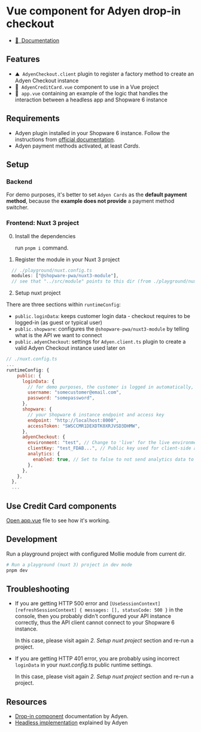 # Vue component for Adyen drop-in checkout

- [📖 &nbsp;Documentation](https://frontends.shopware.com)

## Features

<!-- Highlight some of the features your module provide here -->

- ⛰ &nbsp;`AdyenCheckout.client` plugin to register a factory method to create an Adyen Checkout instance
- 🚠 &nbsp;`AdyenCreditCard.vue` component to use in a Vue project
- 🌲 &nbsp;`app.vue` containing an example of the logic that handles the interaction between a headless app and Shopware 6 instance

## Requirements

- Adyen plugin installed in your Shopware 6 instance. Follow the instructions from [official documentation](https://docs.adyen.com/plugins/shopware-6/headless-integration/).
- Adyen payment methods activated, at least _Cards_.

## Setup

### Backend

For demo purposes, it's better to set `Adyen Cards` as the **default payment method**, because the **example does not provide** a payment method switcher.

### Frontend: Nuxt 3 project

0. Install the dependencies

   run `pnpm i` command.

1. Register the module in your Nuxt 3 project

```js
  // ./playground/nuxt.config.ts
  modules: ["@shopware-pwa/nuxt3-module"],
  // see that "../src/module" points to this dir (from ./playground/nuxt.config.ts file)
```

2. Setup nuxt project

There are three sections within `runtimeConfig`:

- `public.loginData`: keeps customer login data - checkout requires to be logged-in (as guest or typical user)
- `public.shopware`: configures the `@shopware-pwa/nuxt3-module` by telling what is the API we want to connect
- `public.adyenCheckout`: settings for `Adyen.client.ts` plugin to create a valid Adyen Checkout instance used later on

```js
// ./nuxt.config.ts
...
runtimeConfig: {
    public: {
      loginData: {
        // for demo purposes, the customer is logged in automatically, so please adjust the loginData to some of yours customer account
        username: "somecustomer@email.com",
        password: "somepassword",
      },
      shopware: {
        // your Shopware 6 instance endpoint and access key
        endpoint: "http://localhost:8000",
        accessToken: "SWSCCMR1DEXDTK0XRJVSD3DHMW",
      },
      adyenCheckout: {
        environment: "test", // Change to 'live' for the live environment.
        clientKey: "test_FDAB...", // Public key used for client-side authentication: https://docs.adyen.com/development-resources/client-side-authentication
        analytics: {
          enabled: true, // Set to false to not send analytics data to Adyen.
        },
      },
    },
  },
  ...
```

## Use Credit Card components

[Open app.vue](./app.vue) file to see how it's working.

## Development

Run a playground project with configured Mollie module from current dir.

```bash
# Run a playground (nuxt 3) project in dev mode
pnpm dev
```

## Troubleshooting

- If you are getting HTTP 500 error and `[UseSessionContext][refreshSessionContext] { messages: [], statusCode: 500 }` in the console, then you probably didn't configured your API instance correctly, thus the API client cannot connect to your Shopware 6 instance.

  In this case, please visit again _2. Setup nuxt project_ section and re-run a project.

- If you are getting HTTP 401 error, you are probably using incorrect `loginData` in your _nuxt.config.ts_ public runtime settings.

  In this case, please visit again _2. Setup nuxt project_ section and re-run a project.

## Resources

- [Drop-in component](https://docs.adyen.com/online-payments/build-your-integration/?platform=Web&integration=Drop-in) documentation by Adyen.
- [Headless implementation](https://docs.adyen.com/plugins/shopware-6/headless-integration/) explained by Adyen
